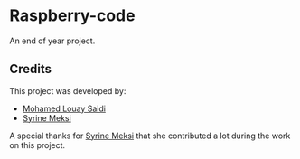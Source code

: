 # Raspberry-code
An end of year project.

## Credits

This project was developed by:
- [Mohamed Louay Saidi](https://github.com/MohamedLouaySaidi)
- [Syrine Meksi](https://github.com/MeksiSyrine)

A special thanks for [Syrine Meksi](https://github.com/MeksiSyrine) that she contributed a lot during the work on this project.
